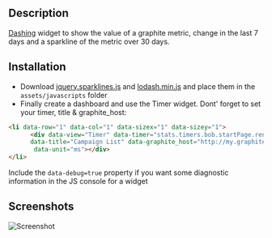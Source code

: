 ## Description

[Dashing](http://shopify.github.io/dashing/) widget to show the value of a graphite metric, change in the last 7 days and a sparkline of the metric over 30 days.

## Installation

- Download [jquery.sparklines.js](http://omnipotent.net/jquery.sparkline/#s-about) and [lodash.min.js](https://raw.githubusercontent.com/lodash/lodash/2.4.1/dist/lodash.min.js) and place them in the `assets/javascripts` folder
- Finally create a dashboard and use the Timer widget. Dont' forget to set your timer, title & graphite_host:

```html
<li data-row="1" data-col="1" data-sizex="1" data-sizey="1">
      <div data-view="Timer" data-timer="stats.timers.bob.startPage.rendered.mean"
      data-title="Campaign List" data-graphite_host="http://my.graphite.host"
       data-unit="ms"></div>
</li>
```

Include the ```data-debug=true``` property if you want some diagnostic information in the JS console for a widget

## Screenshots

![Screenshot](https://www.evernote.com/shard/s2/sh/a6008697-d4d8-4f5c-871b-9a9428cbfb54/745eb34bc0c588791a33ee5dc93a5aa3/deep/0/Engineering-KPIs.png "Graphite Text & Sparkline Widget")
